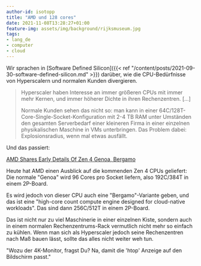 ```yaml
---
author-id: isotopp
title: "AMD und 128 cores"
date: 2021-11-08T13:28:27+01:00
feature-img: assets/img/background/rijksmuseum.jpg
tags:
- lang_de
- computer
- cloud
---
```


Wir sprachen in
[Software Defined Silicon]({{< ref "/content/posts/2021-09-30-software-defined-silicon.md" >}}) 
darüber, wie die CPU-Bedürfnisse von Hyperscalern und normalen Kunden divergieren.

> Hyperscaler haben Interesse an immer größeren CPUs mit immer mehr Kernen, und immer höherer Dichte in ihren Rechenzentren. [...]
> 
> Normale Kunden sehen das nicht so: man kann in einer 64C/128T-Core-Single-Socket-Konfiguration mit 2-4 TB RAM unter Umständen den gesamten Serverbedarf einer kleineren Firma in einer einzelnen physikalischen Maschine in VMs unterbringen. 
> Das Problem dabei: Explosionsradius, wenn mal etwas ausfällt.

Und das passiert:

[AMD Shares Early Details Of Zen 4 Genoa, Bergamo](https://www.phoronix.com/scan.php?page=news_item&px=AMD-Zen-4-Genoa-Bergamo)

Heute hat AMD einen Ausblick auf die kommenden Zen 4 CPUs geliefert:
Die normale "Genoa" wird 96 Cores pro Socket liefern, also 192C/384T in einem 2P-Board.

Es wird jedoch von dieser CPU auch eine "Bergamo"-Variante geben, und das ist eine
"high-core count compute engine designed for cloud-native workloads". 
Das sind dann 256C/512T in einem 2P-Board.

Das ist nicht nur zu viel Maschinerie in einer einzelnen Kiste, sondern auch in einem normalen Rechenzentrums-Rack vermutlich nicht mehr so einfach zu kühlen.
Wenn man sich als Hyperscaler jedoch seine Rechenzentren nach Maß bauen lässt, sollte das alles nicht weiter weh tun.

"Wozu der 4K-Monitor, fragst Du?
Na, damit die 'htop' Anzeige auf den Bildschirm passt."